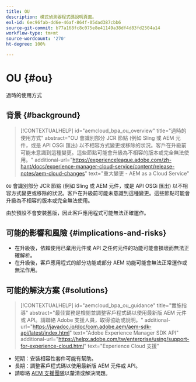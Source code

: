 ```yaml
---
title: OU
description: 模式偵測器程式碼說明頁面。
exl-id: 6ec96fab-dd6e-46af-864f-05dad387cbb6
source-git-commit: b77a168fc8c075e8e41149a38df4d83fd2504a14
workflow-type: tm+mt
source-wordcount: '270'
ht-degree: 100%

---
```


# OU {#ou}

過時的使用方式

## 背景 {#background}

>[!CONTEXTUALHELP]
>id="aemcloud_bpa_ou_overview"
>title="過時的使用方式"
>abstract="OU 會識別部分 JCR 節點 (例如 Sling 或 AEM 元件，或是 API OSGi 匯出) 以不相容方式變更或移除的狀況。客戶在升級前可能未意識到這種變更。這些節點可能會升級為不相容的版本或完全無法使用。"
>additional-url="https://experienceleague.adobe.com/zh-hant/docs/experience-manager-cloud-service/content/release-notes/aem-cloud-changes" text="重大變更 - AEM as a Cloud Service"

`OU` 會識別部分 JCR 節點 (例如 Sling 或 AEM 元件，或是 API OSGi 匯出) 以不相容方式變更或移除的狀況。客戶在升級前可能未意識到這種變更。這些節點可能會升級為不相容的版本或完全無法使用。

由於預設不會安裝舊版，因此客戶應用程式可能無法正確運作。

## 可能的影響和風險 {#implications-and-risks}

* 在升級後，依賴使用已棄用元件或 API 之任何元件的功能可能會損壞而無法正確解析。
* 在升級後，客戶應用程式的部分功能或部分 AEM 功能可能會無法正常運作或無法作用。

## 可能的解決方案 {#solutions}

>[!CONTEXTUALHELP]
>id="aemcloud_bpa_ou_guidance"
>title="實施指導"
>abstract="最佳實務是檢閱並調整客戶程式碼以使用最新版 AEM 元件或 API。請聯絡 Adobe 支援人員，取得協助或說明。"
>additional-url="https://javadoc.io/doc/com.adobe.aem/aem-sdk-api/latest/index.html" text="Adobe Experience Manager SDK API"
>additional-url="https://helpx.adobe.com/tw/enterprise/using/support-for-experience-cloud.html" text="Experience Cloud 支援"

* 短期：安裝相容性套件可能有幫助。
* 長期：調整客戶程式碼以使用最新版 AEM 元件或 API。
* 請聯絡 [AEM 支援團隊](https://helpx.adobe.com/tw/enterprise/using/support-for-experience-cloud.html)以釐清或解決問題。
